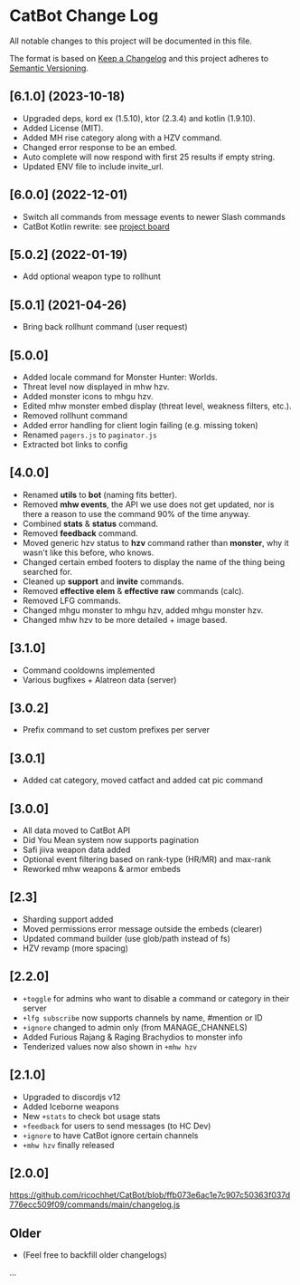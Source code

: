 
# CatBot Change Log

All notable changes to this project will be documented in this file.

The format is based on [Keep a Changelog](http://keepachangelog.com/)
and this project adheres to [Semantic Versioning](http://semver.org/).

## [6.1.0] (2023-10-18)

- Upgraded deps, kord ex (1.5.10), ktor (2.3.4) and kotlin (1.9.10).
- Added License (MIT).
- Added MH rise category along with a HZV command.
- Changed error response to be an embed.
- Auto complete will now respond with first 25 results if empty string.
- Updated ENV file to include invite_url.

## [6.0.0] (2022-12-01)

- Switch all commands from message events to newer Slash commands
- CatBot Kotlin rewrite: see [project board](https://github.com/ricochhet/CatBot/projects/2)

## [5.0.2] (2022-01-19)

- Add optional weapon type to rollhunt

## [5.0.1] (2021-04-26)

- Bring back rollhunt command (user request)

## [5.0.0]

- Added locale command for Monster Hunter: Worlds.
- Threat level now displayed in mhw hzv.
- Added monster icons to mhgu hzv.
- Edited mhw monster embed display (threat level, weakness filters, etc.).
- Removed rollhunt command
- Added error handling for client login failing (e.g. missing token)
- Renamed `pagers.js` to `paginator.js`
- Extracted bot links to config
  
## [4.0.0]

- Renamed **utils** to **bot** (naming fits better).
- Removed **mhw events**, the API we use does not get updated, nor is there a reason to use the command 90% of the time anyway. 
- Combined **stats** & **status** command.
- Removed **feedback** command.
- Moved generic hzv status to **hzv** command rather than **monster**, why it wasn't like this before, who knows.
- Changed certain embed footers to display the name of the thing being searched for. 
- Cleaned up **support** and **invite** commands.
- Removed **effective elem** & **effective raw** commands (calc). 
- Removed LFG commands.
- Changed mhgu monster to mhgu hzv, added mhgu monster hzv.
- Changed mhw hzv to be more detailed + image based.

## [3.1.0]

- Command cooldowns implemented
- Various bugfixes + Alatreon data (server)

## [3.0.2]

- Prefix command to set custom prefixes per server

## [3.0.1]

- Added cat category, moved catfact and added cat pic command

## [3.0.0]

- All data moved to CatBot API
- Did You Mean system now supports pagination
- Safi jiiva weapon data added
- Optional event filtering based on rank-type (HR/MR) and max-rank
- Reworked mhw weapons & armor embeds

## [2.3]

- Sharding support added
- Moved permissions error message outside the embeds (clearer)
- Updated command builder (use glob/path instead of fs)
- HZV revamp (more spacing)

## [2.2.0]

- `+toggle` for admins who want to disable a command or category in their server
- `+lfg subscribe` now supports channels by name, #mention or ID
- `+ignore` changed to admin only (from MANAGE_CHANNELS)
- Added Furious Rajang & Raging Brachydios to monster info
- Tenderized values now also shown in `+mhw hzv`

## [2.1.0]
  
- Upgraded to discordjs v12
- Added Iceborne weapons
- New `+stats` to check bot usage stats
- `+feedback` for users to send messages (to HC Dev)
- `+ignore` to have CatBot ignore certain channels
- `+mhw hzv` finally released

## [2.0.0]

https://github.com/ricochhet/CatBot/blob/ffb073e6ac1e7c907c50363f037d776ecc509f09/commands/main/changelog.js

## Older

- (Feel free to backfill older changelogs)

...
